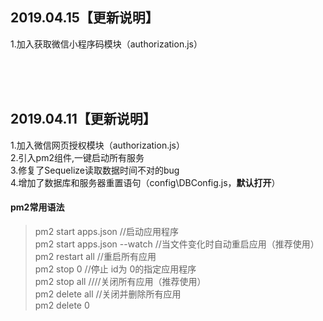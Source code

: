 ## 2019.04.15【更新说明】
1.加入获取微信小程序码模块（authorization.js）</br>

</br></br></br>
## 2019.04.11【更新说明】
1.加入微信网页授权模块（authorization.js）</br>
2.引入pm2组件,一键启动所有服务</br>
3.修复了Sequelize读取数据时间不对的bug</br>
4.增加了数据库和服务器重置语句（config\DBConfig.js，**默认打开**）
#### pm2常用语法
>pm2 start apps.json  //启动应用程序</br>
pm2 start apps.json --watch  //当文件变化时自动重启应用（推荐使用）</br>
pm2 restart all  //重启所有应用</br>
pm2 stop 0 //停止 id为 0的指定应用程序</br>
pm2 stop all ////关闭所有应用（推荐使用）</br>
pm2 delete all  //关闭并删除所有应用</br>
pm2 delete 0</br>
